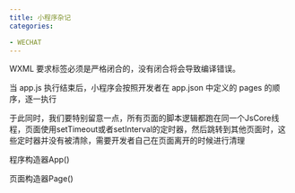 ```yaml
---
title: 小程序杂记
categories: 

- WECHAT
---
```




WXML 要求标签必须是严格闭合的，没有闭合将会导致编译错误。


当 app.js 执行结束后，小程序会按照开发者在 app.json 中定义的 pages 的顺序，逐一执行



于此同时，我们要特别留意一点，所有页面的脚本逻辑都跑在同一个JsCore线程，页面使用setTimeout或者setInterval的定时器，然后跳转到其他页面时，这些定时器并没有被清除，需要开发者自己在页面离开的时候进行清理



程序构造器App()


页面构造器Page()